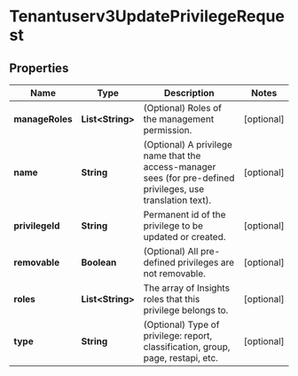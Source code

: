 

# Tenantuserv3UpdatePrivilegeRequest


## Properties

| Name | Type | Description | Notes |
|------------ | ------------- | ------------- | -------------|
|**manageRoles** | **List&lt;String&gt;** | (Optional) Roles of the management permission. |  [optional] |
|**name** | **String** | (Optional) A privilege name that the access-manager sees (for pre-defined privileges, use translation text). |  [optional] |
|**privilegeId** | **String** | Permanent id of the privilege to be updated or created. |  [optional] |
|**removable** | **Boolean** | (Optional) All pre-defined privileges are not removable. |  [optional] |
|**roles** | **List&lt;String&gt;** | The array of Insights roles that this privilege belongs to. |  [optional] |
|**type** | **String** | (Optional) Type of privilege: report, classification, group, page, restapi, etc. |  [optional] |



